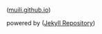 ([muili.github.io](//muili.github.io))

powered by ([Jekyll Repository](https://github.com/jekyll/jekyll))
